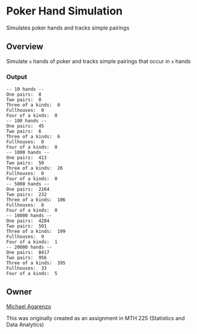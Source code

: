 # Poker Hand Simulation

Simulates poker hands and tracks simple pairings

## Overview

Simulate `x` hands of poker and tracks simple pairings that occur in `x` hands

### Output

```
-- 10 hands --
One pairs:  8
Two pairs:  0
Three of a kinds:  0
Fullhouses:  0
Four of a kinds:  0
-- 100 hands --
One pairs:  45
Two pairs:  6
Three of a kinds:  6
Fullhouses:  0
Four of a kinds:  0
-- 1000 hands --
One pairs:  413
Two pairs:  50
Three of a kinds:  26
Fullhouses:  0
Four of a kinds:  0
-- 5000 hands --
One pairs:  2164
Two pairs:  232
Three of a kinds:  106
Fullhouses:  8
Four of a kinds:  0
-- 10000 hands --
One pairs:  4284
Two pairs:  501
Three of a kinds:  199
Fullhouses:  9
Four of a kinds:  1
-- 20000 hands --
One pairs:  8417
Two pairs:  956
Three of a kinds:  395
Fullhouses:  33
Four of a kinds:  5
```

## Owner

[Michael Agarenzo](https://linkedin.com/in/magarenzo)

This was originally created as an assignment in MTH 225 (Statistics and Data Analytics)
